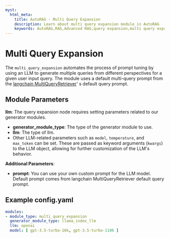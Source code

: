 ```yaml
---
myst:
  html_meta:
    title: AutoRAG - Multi Query Expansion
    description: Learn about multi query expansion module in AutoRAG
    keywords: AutoRAG,RAG,Advanced RAG,query expansion,multi query expansion
---
```

# Multi Query Expansion

The `multi_query_expansion` automates the process of prompt tuning by using an LLM to generate multiple queries from
different perspectives for a given user input query. The module uses a default multi-query prompt from
the [langchain MultiQueryRetriever](https://python.langchain.com/v0.1/docs/modules/data_connection/retrievers/MultiQueryRetriever/)'
s default query prompt.

## **Module Parameters**

**llm**: The query expansion node requires setting parameters related to our generator modules.

- **generator_module_type**: The type of the generator module to use.
- **llm**: The type of llm.
- Other LLM-related parameters such as `model`, `temperature`, and `max_token` can be set. These are passed as keyword
  arguments (`kwargs`) to the LLM object, allowing for further customization of the LLM's behavior.

**Additional Parameters**:

- **prompt**: You can use your own custom prompt for the LLM model.
  Default prompt comes from langchain MultiQueryRetriever default query prompt.

## **Example config.yaml**

```yaml
modules:
- module_type: multi_query_expansion
  generator_module_type: llama_index_llm
  llm: openai
  model: [ gpt-3.5-turbo-16k, gpt-3.5-turbo-1106 ]
```
